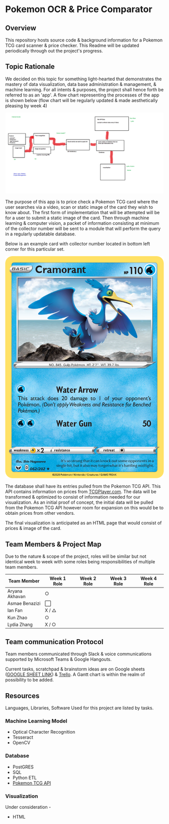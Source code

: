 # Pokemon OCR & Price Comparator

## Overview

This repository hosts source code & background information for a Pokemon TCG card scanner & price checker. This Readme will be updated periodically through out the project's progress.

## Topic Rationale

We decided on this topic for something light-hearted that demonstrates the mastery of data visualization, data base administration & management, & machine learning. For all intents & purposes, the project shall hence forth be referred to as an 'app'. A flow chart representing the processes of the app is shown below (flow chart will be regularly updated & made aesthetically pleasing by week 4)

![outline](/Resources/outline_todo.png)

The purpose of this app is to price check a Pokemon TCG card where the user searches via a video, scan or static image of the card they wish to know about. The first form of implementation that will be attempted will be for a user to submit a static image of the card. Then through machine learning & computer vision, a packet of information consisting at minimum of the collector number will be sent to a module that will perform the query in a regularly updatable database.

Below is an example card with collector number located in bottom left corner for this particular set.

![cramorant](/Machine_Learning/train/cramorant.png)

The database shall have its entries pulled from the Pokemon TCG API. This API contains information on prices from [TCGPlayer.com](https://www.tcgplayer.com/). The data will be transformed & optimized to consist of information needed for our visualization. As an initial proof of concept, the initial data will be pulled from the Pokemon TCG API however room for expansion on this would be to obtain prices from other vendors.

The final visualization is anticipated as an HTML page that would consist of prices & image of the card. 

## Team Members & Project Map

Due to the nature & scope of the project, roles will be similar but not identical week to week with some roles being responsibilities of multiple team members. 

| Team Member    | Week 1 Role  | Week 2 Role | Week 3 Role | Week 4 Role |
|----------------|--------------|-------------|-------------|-------------|
| Aryana Akhavan | ○       |             |             |             |
| Asmae Benazizi | ⬜       |             |             |             |
| Ian Fan        | X / △ |             |             |             |
| Kun Zhao       | ○       |             |             |             |
| Lydia Zhang    | X / ○    |             |             |             |

## Team communication Protocol

Team members communicated through Slack & voice communications supported by Microsoft Teams & Google Hangouts.

Current tasks, scratchpad & brainstorm ideas are on Google sheets ([GOOGLE SHEET LINK](https://docs.google.com/spreadsheets/d/133HnyivTdR334dvsgrOn8IoTsdS8Uze6dNppac0ljDY/edit#gid=0)) & [Trello](https://trello.com/b/3LoHN9J1/final-project-squirtlesquad). A Gantt chart is within the realm of possibility to be added.

## Resources

Languages, Libraries, Software Used for this project are listed by tasks.

### Machine Learning Model

* Optical Character Recognition
* Tesseract
* OpenCV

### Database

* PostGRES
* SQL
* Python ETL
* [Pokemon TCG API](https://pokemontcg.io/)

### Visualization

Under consideration -

* HTML
